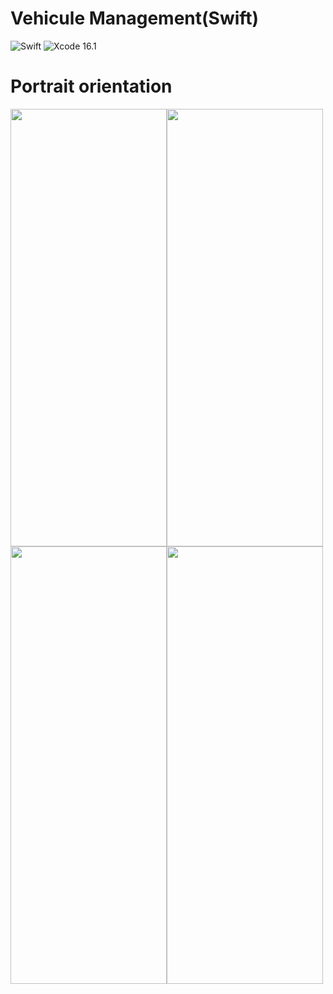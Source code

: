 # Vehicule Management(Swift)


![Swift](https://img.shields.io/badge/Language-Swift-orange)
![Xcode 16.1](https://img.shields.io/badge/IDE-Xcode%2012-blue)

# Portrait orientation
<img src="https://github.com/user-attachments/assets/62c5329c-f1d9-46dd-825e-9bab23488156" alt="" width="250" height="700"><img src="https://github.com/user-attachments/assets/cc3ce141-65ed-4b62-9856-0bbd77a9fdeb" alt="" width="250" height="700">
<img src="https://github.com/user-attachments/assets/e6fe6e2f-6b63-4bd5-a298-365f2b8cc029" alt="" width="250" height="700"><img src="https://github.com/user-attachments/assets/e45e2307-d4cf-4f0e-abd5-6306b3737641" alt="" width="250" height="700">
